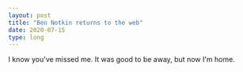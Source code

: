```yaml
---
layout: post
title: "Ben Notkin returns to the web"
date: 2020-07-15
type: long
---
```


I know you've missed me. It was good to be away, but now I'm home.
